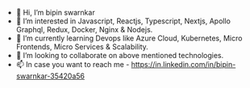 - 👋 Hi, I’m bipin swarnkar
- 👀 I’m interested in Javascript, Reactjs, Typescript, Nextjs, Apollo Graphql, Redux, Docker, Nginx & Nodejs.
- 🌱 I’m currently learning Devops like Azure Cloud, Kubernetes, Micro Frontends, Micro Services & Scalability.
- 💞️ I’m looking to collaborate on above mentioned technologies.
- 📫 In case you want to reach me - https://in.linkedin.com/in/bipin-swarnkar-35420a56

<!---
bipinswarnkar1989/bipinswarnkar1989 is a ✨ special ✨ repository because its `README.md` (this file) appears on your GitHub profile.
You can click the Preview link to take a look at your changes.
--->
